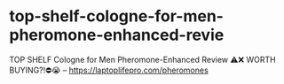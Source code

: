 # top-shelf-cologne-for-men-pheromone-enhanced-revie
TOP SHELF Cologne for Men Pheromone-Enhanced Review ⚠️❌ WORTH BUYING?!⛔️😭 – https://laptoplifepro.com/pheromones
